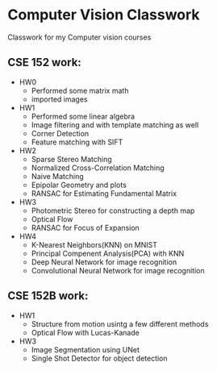 # Computer Vision Classwork
Classwork for my Computer vision courses
## CSE 152 work:
- HW0
  - Performed some matrix math
  - imported images
- HW1
  - Performed some linear algebra
  - Image filtering and with template matching as well
  - Corner Detection
  - Feature matching with SIFT
- HW2
  - Sparse Stereo Matching
  - Normalized Cross-Correlation Matching
  - Naive Matching
  - Epipolar Geometry and plots
  - RANSAC for Estimating Fundamental Matrix
- HW3
  - Photometric Stereo for constructing a depth map
  - Optical Flow
  - RANSAC for Focus of Expansion
- HW4
  - K-Nearest Neighbors(KNN) on MNIST
  - Principal Compenent Analysis(PCA) with KNN
  - Deep Neural Network for image recognition
  - Convolutional Neural Network for image recognition

## CSE 152B work:
- HW1
  - Structure from motion usintg a few different methods
  - Optical Flow with Lucas-Kanade
- HW3
  - Image Segmentation using UNet
  - Single Shot Detector for object detection
